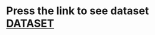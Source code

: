 <h1>Press the link to see dataset</hi>
<a href="https://drive.google.com/drive/folders/1FrU4OpNFquOUtzpxE3LIICa0BsxP0kS-?usp=sharing">DATASET</a>
